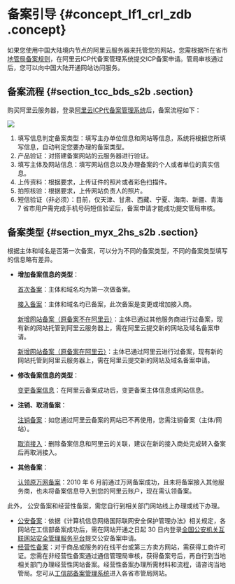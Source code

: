 # 备案引导 {#concept_lf1_crl_zdb .concept}

如果您使用中国大陆境内节点的阿里云服务器来托管您的网站，您需根据所在省市[地管局备案规则](https://beian.aliyun.com/#MapDataContainer)，在阿里云ICP代备案管理系统提交ICP备案申请。管局审核通过后，您可以向中国大陆开通网站访问服务。

## 备案流程 {#section_tcc_bds_s2b .section}

购买阿里云服务器，登录[阿里云ICP代备案管理系统](https://beian.aliyun.com/)后，备案流程如下：

![](http://static-aliyun-doc.oss-cn-hangzhou.aliyuncs.com/assets/img/14194/15336303089002_zh-CN.png)

 

 

1.  填写信息判定备案类型：填写主办单位信息和网站等信息，系统将根据您所填写信息，自动判定您要办理的备案类型。
2.  产品验证：对搭建备案网站的云服务器进行验证。
3.  填写主体及网站信息：填写网站信息以及办理备案的个人或者单位的真实信息。
4.  上传资料：根据要求，上传证件的照片或者彩色扫描件。
5.  拍照核验：根据要求，上传网站负责人的照片。
6.  短信验证（非必须）：目前，仅天津、甘肃、西藏、宁夏、海南、新疆、青海 7 省市用户需完成手机号码短信验证后，备案申请才能成功提交管局审核。

## 备案类型 {#section_myx_2hs_s2b .section}

根据主体和域名是否第一次备案，可以分为不同的备案类型，不同的备案类型填写的信息略有差异。

-   **增加备案信息的类型**：

    [首次备案](intl.zh-CN/备案流程/首次备案流程图文引导.md#)：主体和域名均为第一次做备案。

    [接入备案](intl.zh-CN/备案流程/接入备案.md#)：主体和域名均已备案，此次备案是变更或增加接入商。

    [新增网站备案（原备案不在阿里云）](intl.zh-CN/备案流程/新增网站备案（原备案不在阿里云）.md#)：主体已通过其他服务商进行过备案，现有新的网站托管到阿里云服务器上，需在阿里云提交新的网站及域名备案申请。

    [新增网站备案（原备案在阿里云）](intl.zh-CN/备案流程/增加网站备案（在阿里云已有主体信息）.md#)：主体已通过阿里云进行过备案，现有新的网站托管到阿里云服务器上，需在阿里云提交新的网站及域名备案申请。

-   **修改备案信息的类型**：

    [变更备案信息](intl.zh-CN/备案流程/变更备案信息.md#)：在阿里云备案成功后，变更备案主体信息或网站信息。

-   **注销、取消备案**：

    [注销备案](intl.zh-CN/备案流程/注销备案.md#)：如您通过阿里云备案的网站已不再使用，您需注销备案（主体/网站）。

    [取消接入](intl.zh-CN/备案流程/取消接入备案.md)：删除备案信息和阿里云的关联，建议在新的接入商处完成转入备案后再取消接入。

-   **其他备案**：

    [认领原万网备案](intl.zh-CN/备案流程/认领原万网备案.md#)：2010 年 6 月前通过万网备案成功，且未将备案接入其他服务商，也未将备案信息导入到您的阿里云账户，现在需认领备案。


此外， 公安备案和经营性备案，需您自行到相关部门网站线上办理或线下办理。

-   [公安备案](../../../../intl.zh-CN/常见问题/公安备案.md#)：依据《计算机信息网络国际联网安全保护管理办法》相关规定，各网站在工信部备案成功后，需在网站开通之日起 30 日内登录[全国公安机关互联网站安全管理服务平台](http://www.beian.gov.cn/portal/index)提交公安备案申请。
-   [经营性备案](../../../../intl.zh-CN/常见问题/经营性备案.md#)：对于商品或服务的在线平台或第三方卖方网站，需获得工商许可证。您需在非经营性备案通过通信管理局审核，获得备案号后，再自行到当地相关部门办理经营性网站备案。经营性备案办理所需材料和流程，请咨询当地管局。您可从[工信部备案管理系统](http://www.miitbeian.gov.cn)进入各省市管局网站。

